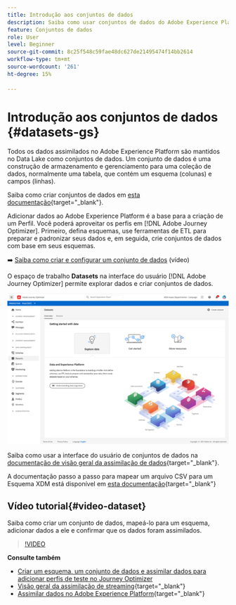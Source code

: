 ```yaml
---
title: Introdução aos conjuntos de dados
description: Saiba como usar conjuntos de dados do Adobe Experience Platform no Adobe Journey Optimizer
feature: Conjuntos de dados
role: User
level: Beginner
source-git-commit: 8c25f548c59fae48dc627de21495474f14bb2614
workflow-type: tm+mt
source-wordcount: '261'
ht-degree: 15%

---
```


# Introdução aos conjuntos de dados {#datasets-gs}

Todos os dados assimilados no Adobe Experience Platform são mantidos no Data Lake como conjuntos de dados. Um conjunto de dados é uma construção de armazenamento e gerenciamento para uma coleção de dados, normalmente uma tabela, que contém um esquema (colunas) e campos (linhas).

Saiba como criar conjuntos de dados em [esta documentação](https://experienceleague-review.corp.adobe.com/docs/experience-platform/catalog/datasets/overview.html){target=&quot;_blank&quot;}.

Adicionar dados ao Adobe Experience Platform é a base para a criação de um Perfil. Você poderá aproveitar os perfis em [!DNL Adobe Journey Optimizer]. Primeiro, defina esquemas, use ferramentas de ETL para preparar e padronizar seus dados e, em seguida, crie conjuntos de dados com base em seus esquemas.

➡️ [Saiba como criar e configurar um conjunto de dados](#video-dataset) (vídeo)

O espaço de trabalho **Datasets** na interface do usuário [!DNL Adobe Journey Optimizer] permite explorar dados e criar conjuntos de dados.

![](assets/datasets-home.png)

Saiba como usar a interface do usuário de conjuntos de dados na [documentação de visão geral da assimilação de dados](https://experienceleague.adobe.com/docs/experience-platform/ingestion/home.html?lang=pt-BR){target=&quot;_blank&quot;}.

A documentação passo a passo para mapear um arquivo CSV para um Esquema XDM está disponível em [esta documentação](https://experienceleague.adobe.com/docs/experience-platform/ingestion/tutorials/map-a-csv-file.html?lang=pt-BR){target=&quot;_blank&quot;}


## Vídeo tutorial{#video-dataset}

Saiba como criar um conjunto de dados, mapeá-lo para um esquema, adicionar dados a ele e confirmar que os dados foram assimilados.

>[!VIDEO](https://video.tv.adobe.com/v/334293?quality=12)

**Consulte também**

* [Criar um esquema, um conjunto de dados e assimilar dados para adicionar perfis de teste no Journey Optimizer](building-journeys/creating-test-profiles.md)
* [Visão geral da assimilação de streaming](https://experienceleague.adobe.com/docs/experience-platform/ingestion/streaming/overview.html){target=&quot;_blank&quot;}
* [Assimilar dados no Adobe Experience Platform](https://experienceleague.adobe.com/docs/experience-platform/ingestion/tutorials/ingest-batch-data.html?lang=en){target=&quot;_blank&quot;}


